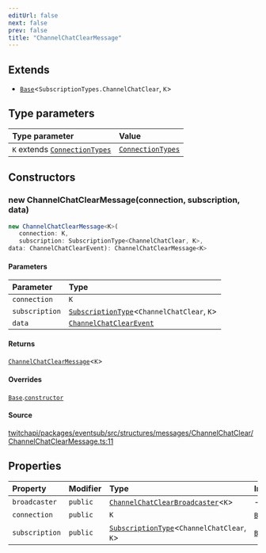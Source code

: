 ```yaml
---
editUrl: false
next: false
prev: false
title: "ChannelChatClearMessage"
---
```


## Extends

- [`Base`](/api/eventsub/classes/base/)\<`SubscriptionTypes.ChannelChatClear`, `K`\>

## Type parameters

| Type parameter | Value |
| :------ | :------ |
| `K` extends [`ConnectionTypes`](/api/eventsub/type-aliases/connectiontypes/) | [`ConnectionTypes`](/api/eventsub/type-aliases/connectiontypes/) |

## Constructors

### new ChannelChatClearMessage(connection, subscription, data)

```ts
new ChannelChatClearMessage<K>(
   connection: K, 
   subscription: SubscriptionType<ChannelChatClear, K>, 
data: ChannelChatClearEvent): ChannelChatClearMessage<K>
```

#### Parameters

| Parameter | Type |
| :------ | :------ |
| `connection` | `K` |
| `subscription` | [`SubscriptionType`](/api/eventsub/type-aliases/subscriptiontype/)\<`ChannelChatClear`, `K`\> |
| `data` | [`ChannelChatClearEvent`](/api/eventsub/interfaces/channelchatclearevent/) |

#### Returns

[`ChannelChatClearMessage`](/api/eventsub/classes/channelchatclearmessage/)\<`K`\>

#### Overrides

[`Base`](/api/eventsub/classes/base/).[`constructor`](/api/eventsub/classes/base/#constructors)

#### Source

[twitchapi/packages/eventsub/src/structures/messages/ChannelChatClear/ChannelChatClearMessage.ts:11](https://github.com/pablornc/twitchapi//blob/3baa008ac8be1133cbb9253985d5d4cd48b4e780/packages/eventsub/src/structures/messages/ChannelChatClear/ChannelChatClearMessage.ts#L11)

## Properties

| Property | Modifier | Type | Inherited from |
| :------ | :------ | :------ | :------ |
| `broadcaster` | `public` | [`ChannelChatClearBroadcaster`](/api/eventsub/classes/channelchatclearbroadcaster/)\<`K`\> | - |
| `connection` | `public` | `K` | [`Base`](/api/eventsub/classes/base/).`connection` |
| `subscription` | `public` | [`SubscriptionType`](/api/eventsub/type-aliases/subscriptiontype/)\<`ChannelChatClear`, `K`\> | [`Base`](/api/eventsub/classes/base/).`subscription` |
